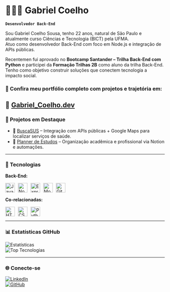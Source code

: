 # 👨🏻‍💻 Gabriel Coelho

**`Desenvolvedor Back-End`**

Sou Gabriel Coelho Sousa, tenho 22 anos, natural de São Paulo e atualmente curso Ciências e Tecnologia (BICT) pela UFMA.  
Atuo como desenvolvedor Back-End com foco em Node.js e integração de APIs públicas.  

Recentemen fui aprovado no **Bootcamp Santander – Trilha Back-End com Python** e participei da **Formação Trilhas 2B** como aluno da trilha Back-End. Tenho como objetivo construir soluções que conectem tecnologia a impacto social.


### 🧠 Confira meu portfólio completo com projetos e trajetória em:  
  🔗 **[Gabriel_Coelho.dev](https://portifolio-xi-ecru.vercel.app/)**
---

### 🚀 Projetos em Destaque

- 🔎 [BuscaSUS](https://github.com/Coehlo-Gab-Dev/Desafio-05-Back-End) – Integração com APIs públicas + Google Maps para localizar serviços de saúde.
- 📘 [Planner de Estudos](https://github.com/Coehlo-Gab-Dev/Planer-de-Estudos-) – Organização acadêmica e profissional via Notion e automações.

---

### 🤖 Tecnologias

**Back-End:**

<div style="display: flex; flex-wrap: wrap; gap: 10px;">
  <img src="https://cdn.jsdelivr.net/gh/devicons/devicon@latest/icons/javascript/javascript-original.svg" width="30px" title="JavaScript"/>
  <img src="https://cdn.jsdelivr.net/gh/devicons/devicon@latest/icons/nodejs/nodejs-original.svg" width="30px" title="Node.js"/>
  <img src="https://cdn.jsdelivr.net/gh/devicons/devicon@latest/icons/express/express-original.svg" width="30px" title="Express"/>
  <img src="https://cdn.jsdelivr.net/gh/devicons/devicon@latest/icons/mongodb/mongodb-original-wordmark.svg" width="30px" title="MongoDB"/>
  <img src="https://cdn.jsdelivr.net/gh/devicons/devicon@latest/icons/git/git-original.svg" width="30px" title="Git"/>
</div>

**Co-relacionadas:**

<div style="display: flex; flex-wrap: wrap; gap: 10px; margin-top: 10px;">
  <img src="https://cdn.jsdelivr.net/gh/devicons/devicon@latest/icons/html5/html5-original.svg" width="30px" title="HTML"/>
  <img src="https://cdn.jsdelivr.net/gh/devicons/devicon@latest/icons/css3/css3-original.svg" width="30px" title="CSS"/>
  <img src="https://cdn.jsdelivr.net/gh/devicons/devicon@latest/icons/python/python-original.svg" width="30px" title="Python"/>
</div>

---

### 📊 Estatísticas GitHub

![Estatísticas](https://github-readme-stats.vercel.app/api?username=Coehlo-Gab-Dev&show_icons=true&theme=tokyonight&include_all_commits=true)  
![Top Tecnologias](https://github-readme-stats.vercel.app/api/top-langs/?username=Coehlo-Gab-Dev&theme=tokyonight&layout=compact&custom_title=Tecnologias&langs_count=9)

---

### 🌐 Conecte-se

[![LinkedIn](https://img.shields.io/badge/LinkedIn-Gabriel%20Coelho%20Sousa-blue?style=for-the-badge&logo=linkedin)](https://www.linkedin.com/in/gabriel-coelho-7184a32a3)  
[![GitHub](https://img.shields.io/badge/GitHub-Coehlo--Gab--Dev-181717?style=for-the-badge&logo=github)](https://github.com/Coehlo-Gab-Dev)
